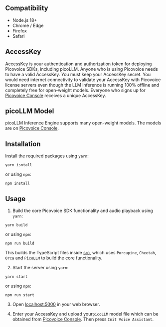 ## Compatibility

- Node.js 18+
- Chrome / Edge
- Firefox
- Safari

## AccessKey

AccessKey is your authentication and authorization token for deploying Picovoice SDKs, including picoLLM. Anyone who is
using Picovoice needs to have a valid AccessKey. You must keep your AccessKey secret. You would need internet
connectivity to validate your AccessKey with Picovoice license servers even though the LLM inference is running 100%
offline and completely free for open-weight models. Everyone who signs up for
[Picovoice Console](https://console.picovoice.ai/) receives a unique AccessKey.

## picoLLM Model

picoLLM Inference Engine supports many open-weight models. The models are on
[Picovoice Console](https://console.picovoice.ai/).

## Installation

Install the required packages using `yarn`:

```console
yarn isntall
```

or using `npm`:

```console
npm install
```

## Usage

1. Build the core Picovoice SDK functionality and audio playback using `yarn`:

```console
yarn build
```

or using `npm`:

```console
npm run build
```

This builds the TypeScript files inside [src](./src), which uses `Porcupine`, `Cheetah`, `Orca` and `PicoLLM` to
build the core functionality.

2. Start the server using `yarn`:

```console
yarn start
```

or using `npm`:

```console
npm run start
```

<!-- markdown-link-check-disable -->
3. Open [localhost:5000](http://localhost:5000) in your web browser.
<!-- markdown-link-check-enable -->

4. Enter your AccessKey and upload your`picoLLM` model file which can be obtained from
[Picovoice Console](https://console.picovoice.ai/). Then press `Init Voice Assistant`.
